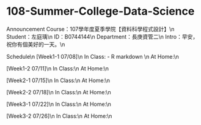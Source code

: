 # 108-Summer-College-Data-Science

Announcement
Course：107學年度夏季學院【資料科學程式設計】\n
Student：左庭瑀\n
ID：B0744144\n
Department：長庚資管二\n
Intro：早安，祝你有個美好的一天。\n

Schedule\n
[Week1-1 07/08]\n
In Class: - R markdown \n
At Home:\n

[Week1-2 07/11]\n
In Class:\n
At Home:\n

[Week2-1 07/15]\n
In Class:\n
At Home:\n

[Week2-2 07/18]\n
In Class:\n
At Home:\n

[Week3-1 07/22]\n
In Class:\n
At Home:\n

[Week3-2 07/26]\n
In Class:\n
At Home:\n
